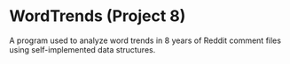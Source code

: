 # WordTrends (Project 8)
A program used to analyze word trends in 8 years of Reddit comment files using self-implemented data structures. 
